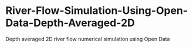 # River-Flow-Simulation-Using-Open-Data-Depth-Averaged-2D
Depth averaged 2D river flow numerical simulation using Open Data
